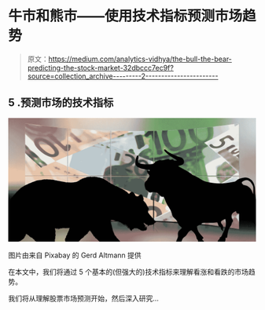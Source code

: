 # 牛市和熊市——使用技术指标预测市场趋势

> 原文：<https://medium.com/analytics-vidhya/the-bull-the-bear-predicting-the-stock-market-32dbccc7ec9f?source=collection_archive---------2----------------------->

## 5 .预测市场的技术指标

![](img/b294b852344c2657442fdea3d49f0fe8.png)

图片由来自 Pixabay 的 Gerd Altmann 提供

在本文中，我们将通过 5 个基本的(但强大的)技术指标来理解看涨和看跌的市场趋势。

我们将从理解股票市场预测开始，然后深入研究…